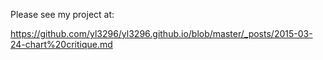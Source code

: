 Please see my project at: 

https://github.com/yl3296/yl3296.github.io/blob/master/_posts/2015-03-24-chart%20critique.md
